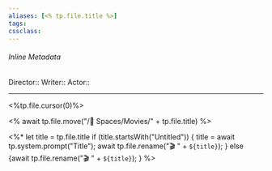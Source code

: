 ```yaml
---
aliases: [<% tp.file.title %>]
tags:
cssclass:
---
```


###### Inline Metadata 
Director::
Writer::
Actor::

---
<%tp.file.cursor(0)%>

<% await tp.file.move("/🌿 Spaces/Movies/" + tp.file.title) %>

<%*
  let title = tp.file.title
  if (title.startsWith("Untitled")) {
    title = await tp.system.prompt("Title");
    await tp.file.rename("🎬 " + `${title}`);
  } else {await tp.file.rename("🎬 " + `${title}`);
  }
%>

